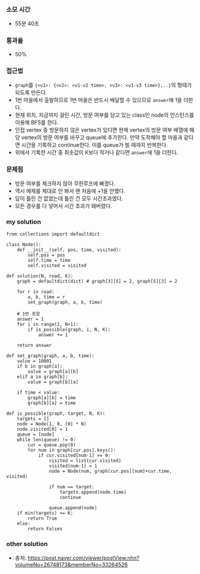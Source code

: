 ### 소모 시간
- 55분 40초

### 통과율
- 50%

### 접근법
- `graph`를 `{<v1>: {<v2>: <v1-v2 time>, <v3>: <v1-v3 time>},..}`의 형태가 되도록 만든다.
- 1번 마을에서 출발하므로 1번 마을은 반드시 배달할 수 있으므로 `answer`에 1을 더한다.
- 현재 위치, 지금까지 걸린 시간, 방문 여부를 담고 있는 class인 node의 인스턴스를 이용해 BFS를 한다.
- 인접 vertex 중 방문하지 않은 vertex가 있다면 현재 vertex의 방문 여부 배열에 해당 vertex의 방문 여부를 바꾸고 queue에 추가한다. 만약 도착해야 할 마을과 같다면 시간을 기록하고 continue한다. 이를 queue가 빌 때까지 반복한다.
- 위에서 기록한 시간 중 최솟값이 K보다 작거나 같다면 `answer`에 1을 더한다.

### 문제점
- 방문 여부를 체크하지 않아 무한루프에 빠졌다.
- 역시 예제를 제대로 안 봐서 맨 처음에 +1을 안했다.
- 답이 틀린 건 없었는데 틀린 건 모두 시간초과였다.
- 모든 경우를 다 넣어서 시간 초과가 돼버렸다.

### my solution
```
from collections import defaultdict

class Node():
    def __init__(self, pos, time, visited):
        self.pos = pos
        self.time = time
        self.visited = visited

def solution(N, road, K):
    graph = defaultdict(dict) # graph[3][5] = 2, graph[5][3] = 2
    
    for r in road:
        a, b, time = r
        set_graph(graph, a, b, time)
    
    # 1번 포함
    answer = 1
    for i in range(2, N+1):
        if is_possible(graph, i, N, K):
            answer += 1
    
    return answer

def set_graph(graph, a, b, time):
    value = 10001
    if b in graph[a]:
        value = graph[a][b]
    elif a in graph[b]:
        value = graph[b][a]
    
    if time < value:
        graph[a][b] = time
        graph[b][a] = time
    
def is_possible(graph, target, N, K):
    targets = []
    node = Node(1, 0, [0] * N)
    node.visited[0] = 1
    queue = [node]
    while len(queue) != 0:
        cur = queue.pop(0)
        for num in graph[cur.pos].keys():
            if cur.visited[num-1] == 0:
                visited = list(cur.visited)
                visited[num-1] = 1
                node = Node(num, graph[cur.pos][num]+cur.time, visited)
                
                if num == target:
                    targets.append(node.time)
                    continue
                
                queue.append(node)
    if min(targets) <= K:
        return True
    else:
        return Falses
```

### other solution
- 충처: https://post.naver.com/viewer/postView.nhn?volumeNo=26748173&memberNo=33264526